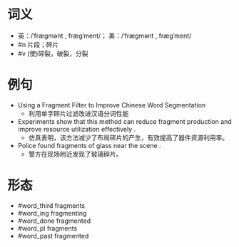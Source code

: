 # 词义
- 英：/ˈfræɡmənt , fræɡˈment/； 美：/ˈfræɡmənt , fræɡˈment/
- #n 片段；碎片
- #v (使)碎裂，破裂，分裂
# 例句
- Using a Fragment Filter to Improve Chinese Word Segmentation
	- 利用单字碎片过滤改进汉语分词性能
- Experiments show that this method can reduce fragment production and improve resource utilization effectively .
	- 仿真表明，该方法减少了布局碎片的产生，有效提高了器件资源利用率。
- Police found fragments of glass near the scene .
	- 警方在现场附近发现了玻璃碎片。
# 形态
- #word_third fragments
- #word_ing fragmenting
- #word_done fragmented
- #word_pl fragments
- #word_past fragmented
